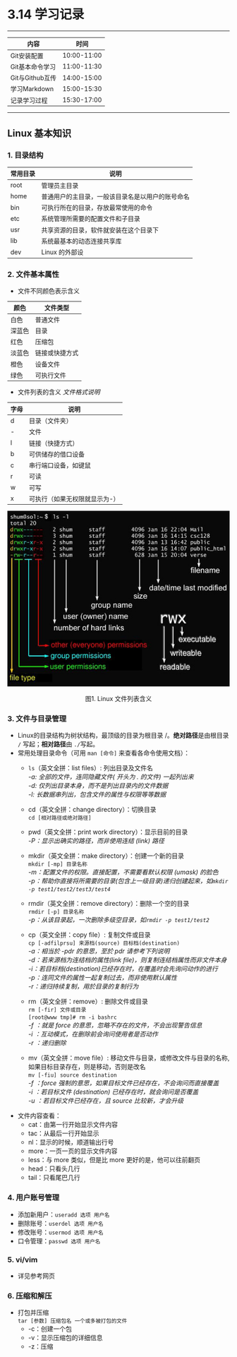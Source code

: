 # 3.14 学习记录
---
| 内容         | 时间        |
| ------------ | ----------- |
| Git安装配置  | 10:00-11:00 |
| Git基本命令学习 | 11:00-11:30 |
| Git与Github互传 | 14:00-15:00 |
| 学习Markdown   | 15:00-15:30 |
| 记录学习过程   | 15:30-17:00 |
---
## Linux 基本知识
### 1. 目录结构
| 常用目录     | 说明       |
| ----------- | ---------- |
| root        | 管理员主目录 |
| home        | 普通用户的主目录，一般该目录名是以用户的账号命名 |
| bin         | 可执行所在的目录，存放最常使用的命令 |
| etc         | 系统管理所需要的配置文件和子目录 |
| usr         | 共享资源的目录，软件就安装在这个目录下 |
| lib         | 系统最基本的动态连接共享库 |
| dev         | Linux 的外部设 |


### 2. 文件基本属性
  * 文件不同颜色表示含义

| 颜色   | 文件类型       |
| ------ | -------------- |
| 白色   | 普通文件       |
| 深蓝色 | 目录           |
| 红色   | 压缩包         |
| 淡蓝色 | 链接或快捷方式 |
| 橙色   | 设备文件       |
| 绿色   | 可执行文件     |
  
  * 文件列表的含义
*文件格式说明*

| 字母 | 说明                          |
| ---- | ----------------------------- |
| d    | 目录（文件夹）                |
| -    | 文件                          |
| l    | 链接（快捷方式）              |
| b    | 可供储存的借口设备            |
| c    | 串行端口设备，如键鼠          |
| r    | 可读                          |
| w    | 可写                          |
| x    | 可执行（如果无权限就显示为-） |

  <div align=center>
  <img src="https://github.com/Larry-Wendy/Espressif_intern/blob/main/fig/linux%E6%96%87%E4%BB%B6%E5%88%97%E8%A1%A8%E5%90%AB%E4%B9%89.jpg" width="600" />
  </div>
  <p align="center">
  图1. Linux 文件列表含义
  </p>


### 3. 文件与目录管理
  * Linux的目录结构为树状结构，最顶级的目录为根目录 /。**绝对路径**是由根目录 `/` 写起；**相对路径**由 `./`写起。
  * 常用处理目录命令（可用 `man [命令]` 来查看各命令使用文档）：  
    * `ls`（英文全拼：list files）: 列出目录及文件名  
      *-a: 全部的文件，连同隐藏文件( 开头为 . 的文件) 一起列出来*  
      *-d: 仅列出目录本身，而不是列出目录内的文件数据*            
      *-l: 长数据串列出，包含文件的属性与权限等等数据*            
    
    * cd（英文全拼：change directory）：切换目录  
    `cd [相对路径或绝对路径]`  
    * pwd（英文全拼：print work directory）：显示目前的目录  
      *-P：显示出确实的路径，而非使用连结 (link) 路径*  
    
    * mkdir（英文全拼：make directory）：创建一个新的目录  
    `mkdir [-mp] 目录名称`   
      *-m：配置文件的权限。直接配置，不需要看默认权限 (umask) 的脸色*  
      *-p：帮助你直接将所需要的目录(包含上一级目录)递归创建起来，如`mkdir -p test1/test2/test3/test4`*  
    
    * rmdir（英文全拼：remove directory）：删除一个空的目录  
    `rmdir [-p] 目录名称`  
      *-p：从该目录起，一次删除多级空目录，如`rmdir -p test1/test2`* 
    
    * cp（英文全拼：copy file）: 复制文件或目录  
    `cp [-adfilprsu] 来源档(source) 目标档(destination)`  
      *-a：相当於 -pdr 的意思，至於 pdr 请参考下列说明*  
      *-d：若来源档为连结档的属性(link file)，则复制连结档属性而非文件本身*  
      *-i：若目标档(destination)已经存在时，在覆盖时会先询问动作的进行*  
      *-p：连同文件的属性一起复制过去，而非使用默认属性*  
      *-r：递归持续复制，用於目录的复制行为*  
      
    * rm（英文全拼：remove）: 删除文件或目录  
    `rm [-fir] 文件或目录`  
    `[root@www tmp]# rm -i bashrc`  
      *-f ：就是 force 的意思，忽略不存在的文件，不会出现警告信息*  
      *-i ：互动模式，在删除前会询问使用者是否动作*  
      *-r ：递归删除*  
      
    * mv（英文全拼：move file）: 移动文件与目录，或修改文件与目录的名称,如果目标目录存在，则是移动，否则是改名  
    `mv [-fiu] source destination`  
      *-f ：force 强制的意思，如果目标文件已经存在，不会询问而直接覆盖*  
      *-i ：若目标文件 (destination) 已经存在时，就会询问是否覆盖*  
      *-u ：若目标文件已经存在，且 source 比较新，才会升级*  
  * 文件内容查看：  
    * cat：由第一行开始显示文件内容
    * tac：从最后一行开始显示
    * nl：显示的时候，顺道输出行号
    * more：一页一页的显示文件内容
    * less：与 more 类似，但是比 more 更好的是，他可以往前翻页
    * head：只看头几行
    * tail：只看尾巴几行
 
### 4. 用户账号管理
   * 添加新用户：`useradd 选项 用户名`
   * 删除账号：`userdel 选项 用户名`
   * 修改账号：`usermod 选项 用户名`
   * 口令管理：`passwd 选项 用户名`
 
### 5. vi/vim
   * 详见参考网页

### 6. 压缩和解压
   * 打包并压缩  
   `tar [参数] 压缩包名 一个或多被打包的文件`  
     * -c：创建一个包
     * -v：显示压缩包的详细信息
     * -z：压缩
     
     

